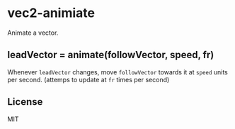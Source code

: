 # vec2-animiate

Animate a vector.

## leadVector = animate(followVector, speed, fr)

Whenever `leadVector` changes, move `followVector` towards it at `speed`
units per second. (attemps to update at `fr` times per second)

## License

MIT
